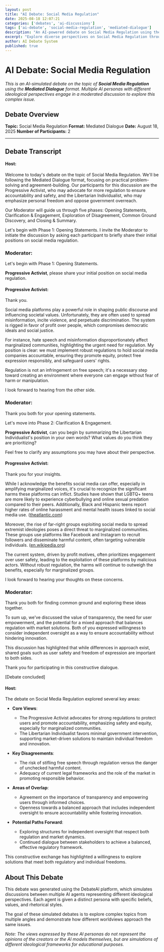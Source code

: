 ```yaml
---
layout: post
title: "AI Debate: Social Media Regulation"
date: 2025-08-18 12:07:21
categories: ['debates', 'ai-discussions']
tags: ['ai-debate', 'social-media-regulation', 'mediated-dialogue']
description: "An AI-powered debate on Social Media Regulation using the Mediated Dialogue format with multiple AI personas."
excerpt: "Explore diverse perspectives on Social Media Regulation through an AI-simulated debate featuring different ideological viewpoints."
author: AI Debate System
published: true
---
```


# AI Debate: Social Media Regulation

*This is an AI-simulated debate on the topic of **Social Media Regulation** using the **Mediated Dialogue** format. Multiple AI personas with different ideological perspectives engage in a moderated discussion to explore this complex issue.*

## Debate Overview

**Topic:** Social Media Regulation
**Format:** Mediated Dialogue
**Date:** August 18, 2025
**Number of Participants:** 2

---

## Debate Transcript
#### Host:

Welcome to today's debate on the topic of Social Media Regulation. We'll be following the Mediated Dialogue format, focusing on practical problem-solving and agreement-building. Our participants for this discussion are the Progressive Activist, who may advocate for more regulation to ensure accountability and safety, and the Libertarian Individualist, who may emphasize personal freedom and oppose government overreach.

Our Moderator will guide us through five phases: Opening Statements, Clarification & Engagement, Exploration of Disagreement, Common Ground Discovery, and Closing & Summary.

Let's begin with Phase 1: Opening Statements. I invite the Moderator to initiate the discussion by asking each participant to briefly share their initial positions on social media regulation.

### Moderator:

Let's begin with Phase 1: Opening Statements.

**Progressive Activist**, please share your initial position on social media regulation.

#### Progressive Activist:

Thank you. 

Social media platforms play a powerful role in shaping public discourse and influencing societal values. Unfortunately, they are often used to spread misinformation, incite violence, and perpetuate discrimination. The system is rigged in favor of profit over people, which compromises democratic ideals and social justice. 

For instance, hate speech and misinformation disproportionately affect marginalized communities, highlighting the urgent need for regulation. My position is clear: we must implement robust regulations to hold social media companies accountable, ensuring they promote equity, protect free expression responsibly, and safeguard users' rights.

Regulation is not an infringement on free speech; it's a necessary step toward creating an environment where everyone can engage without fear of harm or manipulation. 

I look forward to hearing from the other side.

### Moderator:

Thank you both for your opening statements.

Let's move into Phase 2: Clarification & Engagement.

**Progressive Activist**, can you begin by summarizing the Libertarian Individualist's position in your own words? What values do you think they are prioritizing?

Feel free to clarify any assumptions you may have about their perspective.

#### Progressive Activist:

Thank you for your insights.

While I acknowledge the benefits social media can offer, especially in amplifying marginalized voices, it's crucial to recognize the significant harms these platforms can inflict. Studies have shown that LGBTQ+ teens are more likely to experience cyberbullying and online sexual predation compared to their peers. Additionally, Black and Hispanic teens report higher rates of online harassment and mental health issues linked to social media use. ([theatlantic.com](https://www.theatlantic.com/ideas/archive/2024/09/social-media-lgbtq-teens-harms/679798/?utm_source=openai))

Moreover, the rise of far-right groups exploiting social media to spread extremist ideologies poses a direct threat to marginalized communities. These groups use platforms like Facebook and Instagram to recruit followers and disseminate harmful content, often targeting vulnerable individuals. ([en.wikipedia.org](https://en.wikipedia.org/wiki/Far-right_usage_of_social_media?utm_source=openai))

The current system, driven by profit motives, often prioritizes engagement over user safety, leading to the exploitation of these platforms by malicious actors. Without robust regulation, the harms will continue to outweigh the benefits, especially for marginalized groups.

I look forward to hearing your thoughts on these concerns. 

### Moderator:

Thank you both for finding common ground and exploring these ideas together.

To sum up, we've discussed the value of transparency, the need for user empowerment, and the potential for a mixed approach that balances regulation with market solutions. Both of you expressed willingness to consider independent oversight as a way to ensure accountability without hindering innovation.

This discussion has highlighted that while differences in approach exist, shared goals such as user safety and freedom of expression are important to both sides.

Thank you for participating in this constructive dialogue.

[Debate concluded]

#### Host:

The debate on Social Media Regulation explored several key areas:

- **Core Views**: 
  - The Progressive Activist advocates for strong regulations to protect users and promote accountability, emphasizing safety and equity, especially for marginalized communities.
  - The Libertarian Individualist favors minimal government intervention, supporting market-driven solutions to maintain individual freedom and innovation.

- **Key Disagreements**:
  - The risk of stifling free speech through regulation versus the danger of unchecked harmful content.
  - Adequacy of current legal frameworks and the role of the market in promoting responsible behavior.

- **Areas of Overlap**:
  - Agreement on the importance of transparency and empowering users through informed choices.
  - Openness towards a balanced approach that includes independent oversight to ensure accountability while fostering innovation.

- **Potential Paths Forward**:
  - Exploring structures for independent oversight that respect both regulation and market dynamics.
  - Continued dialogue between stakeholders to achieve a balanced, effective regulatory framework.

This constructive exchange has highlighted a willingness to explore solutions that meet both regulatory and individual freedoms.
## About This Debate

This debate was generated using the DebateAI platform, which simulates discussions between multiple AI agents representing different ideological perspectives. Each agent is given a distinct persona with specific beliefs, values, and rhetorical styles.

The goal of these simulated debates is to explore complex topics from multiple angles and demonstrate how different worldviews approach the same issues.

*Note: The views expressed by these AI personas do not represent the opinions of the creators or the AI models themselves, but are simulations of different ideological frameworks for educational purposes.*
